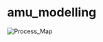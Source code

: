 # amu_modelling



![Process_Map](https://github.com/BeckyCrofts/amu_modelling/assets/26609637/dd41dcb7-d5bf-466e-8c48-3ff8e21b1fd5)
